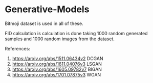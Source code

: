 # Generative-Models

Bitmoji dataset is used in all of these.

FID calculation is calculation is done taking 1000 random generated samples and 1000 random images from the dataset.

References:
1. https://arxiv.org/abs/1511.06434v2  DCGAN
2. https://arxiv.org/abs/1611.04076v3  LSGAN
3. https://arxiv.org/abs/1605.09782v7  BIGAN
4. https://arxiv.org/abs/1701.07875v3  WGAN
